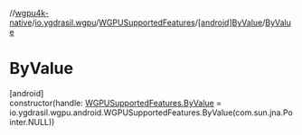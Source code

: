 //[wgpu4k-native](../../../../index.md)/[io.ygdrasil.wgpu](../../index.md)/[WGPUSupportedFeatures](../index.md)/[[android]ByValue](index.md)/[ByValue](-by-value.md)

# ByValue

[android]\
constructor(handle: [WGPUSupportedFeatures.ByValue](../../../io.ygdrasil.wgpu.android/-w-g-p-u-supported-features/-by-value/index.md) = io.ygdrasil.wgpu.android.WGPUSupportedFeatures.ByValue(com.sun.jna.Pointer.NULL))